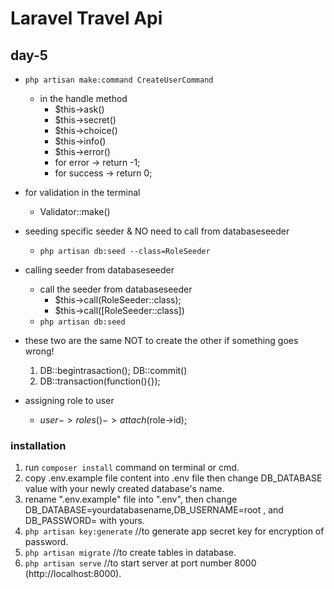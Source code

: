 # Laravel Travel Api

## day-5

-   `php artisan make:command CreateUserCommand` <br>

    -   in the handle method
        -   $this->ask()
        -   $this->secret()
        -   $this->choice()
        -   $this->info()
        -   $this->error()
        -   for error -> return -1;
        -   for success -> return 0;

-   for validation in the terminal

    -   Validator::make()

-   seeding specific seeder & NO need to call from databaseseeder
    -   `php artisan db:seed --class=RoleSeeder`
-   calling seeder from databaseseeder

    -   call the seeder from databaseseeder
        -   $this->call(RoleSeeder::class);
        -   $this->call([RoleSeeder::class])
    -   `php artisan db:seed`

-   these two are the same NOT to create the other if something goes wrong!
    1. DB::begintrasaction(); DB::commit()
    2. DB::transaction(function(){});
    
-   assigning role to user
    -   $user->roles()->attach($role->id);

### installation

1. run `composer install` command on terminal or cmd.
2. copy .env.example file content into .env file then change DB_DATABASE value with your newly created database's name.
3. rename ".env.example" file into ".env", then change DB_DATABASE=yourdatabasename,DB_USERNAME=root ,
   and DB_PASSWORD=<PASSWORD> with yours.
4. `php artisan key:generate` //to generate app secret key for encryption of password.
5. `php artisan migrate` //to create tables in database.
6. `php artisan serve` //to start server at port number 8000 (http://localhost:8000).
